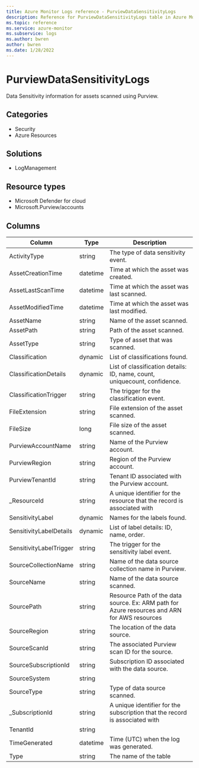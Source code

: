 ```yaml
---
title: Azure Monitor Logs reference - PurviewDataSensitivityLogs
description: Reference for PurviewDataSensitivityLogs table in Azure Monitor Logs.
ms.topic: reference
ms.service: azure-monitor
ms.subservice: logs
ms.author: bwren
author: bwren
ms.date: 1/28/2022
---
```


# PurviewDataSensitivityLogs

 Data Sensitivity information for assets scanned using Purview.

## Categories

- Security
- Azure Resources
## Solutions

- LogManagement
## Resource types

- Microsoft Defender for cloud
- Microsoft.Purview/accounts




## Columns

| Column | Type | Description |
| --- | --- | --- |
| ActivityType | string | The type of data sensitivity event. |
| AssetCreationTime | datetime | Time at which the asset was created. |
| AssetLastScanTime | datetime | Time at which the asset was last scanned. |
| AssetModifiedTime | datetime | Time at which the asset was last modified. |
| AssetName | string | Name of the asset scanned. |
| AssetPath | string | Path of the asset scanned. |
| AssetType | string | Type of asset that was scanned. |
| Classification | dynamic | List of classifications found. |
| ClassificationDetails | dynamic | List of classification details: ID, name, count, uniquecount, confidence. |
| ClassificationTrigger | string | The trigger for the classification event. |
| FileExtension | string | File extension of the asset scanned. |
| FileSize | long | File size of the asset scanned. |
| PurviewAccountName | string | Name of the Purview account. |
| PurviewRegion | string | Region of the Purview account. |
| PurviewTenantId | string | Tenant ID associated with the Purview account. |
| _ResourceId | string | A unique identifier for the resource that the record is associated with |
| SensitivityLabel | dynamic | Names for the labels found. |
| SensitivityLabelDetails | dynamic | List of label details: ID, name, order. |
| SensitivityLabelTrigger | string | The trigger for the sensitivity label event. |
| SourceCollectionName | string | Name of the data source collection name in Purview. |
| SourceName | string | Name of the data source scanned. |
| SourcePath | string | Resource Path of the data source. Ex: ARM path for Azure resources and ARN for AWS resources |
| SourceRegion | string | The location of the data source. |
| SourceScanId | string | The associated Purview scan ID for the source. |
| SourceSubscriptionId | string | Subscription ID associated with the data source. |
| SourceSystem | string |  |
| SourceType | string | Type of data source scanned. |
| _SubscriptionId | string | A unique identifier for the subscription that the record is associated with |
| TenantId | string |  |
| TimeGenerated | datetime | Time (UTC) when the log was generated. |
| Type | string | The name of the table |
